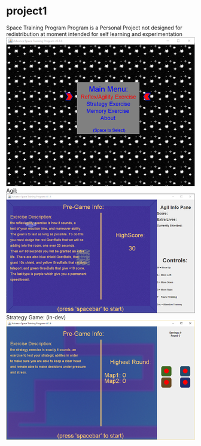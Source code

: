 # project1
Space Training Program
Program is a Personal Project
  not designed for redistribution at moment
  intended for self learning and experimentation
![Capture](https://github.com/dude17430/project1/raw/master/img/other/Capture.PNG)
Agil:
![Capture2](https://github.com/dude17430/project1/raw/master/img/other/Capture2.PNG)
Strategy Game: (in-dev)
![Capture3](https://github.com/dude17430/project1/raw/master/img/other/Capture3.PNG)
